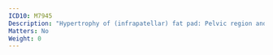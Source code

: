 ```yaml
---
ICD10: M7945
Description: "Hypertrophy of (infrapatellar) fat pad: Pelvic region and thigh"
Matters: No
Weight: 0
---
```


